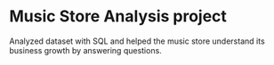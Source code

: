 # Music Store Analysis project
Analyzed dataset with SQL and helped the music store understand its business growth by answering questions.
